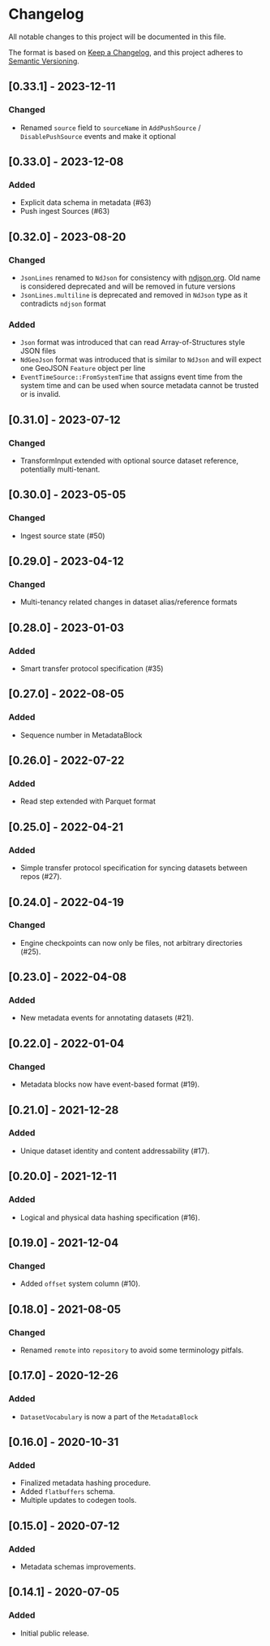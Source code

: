 # Changelog
All notable changes to this project will be documented in this file.

The format is based on [Keep a Changelog](https://keepachangelog.com/en/1.0.0/),
and this project adheres to [Semantic Versioning](https://semver.org/spec/v2.0.0.html).

## [0.33.1] - 2023-12-11
### Changed
- Renamed `source` field to `sourceName` in `AddPushSource` / `DisablePushSource` events and make it optional

## [0.33.0] - 2023-12-08
### Added
- Explicit data schema in metadata (#63)
- Push ingest Sources (#63)

## [0.32.0] - 2023-08-20
### Changed
- `JsonLines` renamed to `NdJson` for consistency with [ndjson.org](http://ndjson.org). Old name is considered deprecated and will be removed in future versions
- `JsonLines.multiline` is deprecated and removed in `NdJson` type as it contradicts `ndjson` format
### Added
- `Json` format was introduced that can read Array-of-Structures style JSON files
- `NdGeoJson` format was introduced that is similar to `NdJson` and will expect one GeoJSON `Feature` object per line
- `EventTimeSource::FromSystemTime` that assigns event time from the system time and can be used when source metadata cannot be trusted or is invalid.

## [0.31.0] - 2023-07-12
### Changed
- TransformInput extended with optional source dataset reference, potentially multi-tenant.

## [0.30.0] - 2023-05-05
### Changed
- Ingest source state (#50)

## [0.29.0] - 2023-04-12
### Changed
- Multi-tenancy related changes in dataset alias/reference formats 

## [0.28.0] - 2023-01-03
### Added
- Smart transfer protocol specification (#35)

## [0.27.0] - 2022-08-05
### Added
- Sequence number in MetadataBlock

## [0.26.0] - 2022-07-22
### Added
- Read step extended with Parquet format

## [0.25.0] - 2022-04-21
### Added
- Simple transfer protocol specification for syncing datasets between repos (#27).

## [0.24.0] - 2022-04-19
### Changed
- Engine checkpoints can now only be files, not arbitrary directories (#25).

## [0.23.0] - 2022-04-08
### Added
- New metadata events for annotating datasets (#21).

## [0.22.0] - 2022-01-04
### Changed
- Metadata blocks now have event-based format (#19).

## [0.21.0] - 2021-12-28
### Added
- Unique dataset identity and content addressability (#17).

## [0.20.0] - 2021-12-11
### Added
- Logical and physical data hashing specification (#16).

## [0.19.0] - 2021-12-04
### Changed
- Added `offset` system column (#10).

## [0.18.0] - 2021-08-05
### Changed
- Renamed `remote` into `repository` to avoid some terminology pitfals.

## [0.17.0] - 2020-12-26
### Added
- `DatasetVocabulary` is now a part of the `MetadataBlock`

## [0.16.0] - 2020-10-31
### Added
- Finalized metadata hashing procedure.
- Added `flatbuffers` schema.
- Multiple updates to codegen tools.

## [0.15.0] - 2020-07-12
### Added
- Metadata schemas improvements.

## [0.14.1] - 2020-07-05
### Added
- Initial public release.
